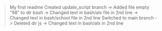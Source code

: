 >  My first readme
> Created update_script branch
 -> Added file empty "98" to dir bash
 -> Changed text in bash/alx file in 2nd line
 -> Changed text in bash/school file in 2nd line
> Switched to main branch
 -> Deleted dir js
 -> Changed text in bash/alx in 2nd line
